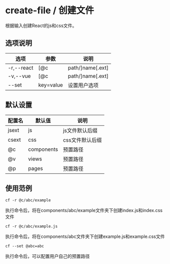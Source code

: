 # create-file / 创建文件

根据输入创建React的js和css文件。


## 选项说明

选项|参数|说明
-|-|-
-r,--react|[@c|path/]name[.ext]|创建一个react文档,@c为路径别名
-v,--vue|[@c|path/]name[.ext]|创建一个react文档
--set|key=value|设置用户选项


## 默认设置
配置名|默认值|说明
-|-|-
jsext|js|js文件默认后缀
csext|css|css文件默认后缀
@c|components|预置路径
@v|views|预置路径
@p|pages|预置路径

## 使用范例

``
    cf -r @c/abc/example
``

 执行命令后，将在components/abc/example文件夹下创建index.js和index.css文件

``
    cf -r @c/abc/example.js
``

 执行命令后，将在components/abc文件夹下创建example.js和example.css文件

``
    cf --set @abc=abc
``

 执行命令后，可以配置用户自己的预置路径